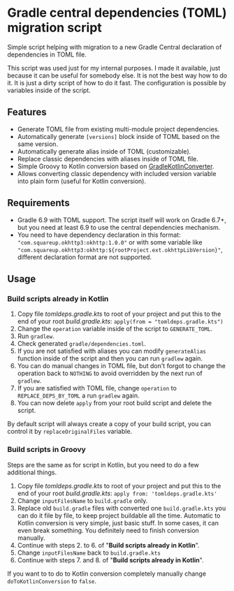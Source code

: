﻿# Gradle central dependencies (TOML) migration script

Simple script helping with migration to a new Gradle Central declaration of dependencies in TOML file.

This script was used just for my internal purposes. I made it available, just because it can be useful for somebody else. It is not the best way how to do it. It is just a dirty script of how to do it fast. The configuration is possible by variables inside of the script.

## Features
  - Generate TOML file from existing multi-module project dependencies.
  - Automatically generate `[versions]` block inside of TOML based on the same version.
  - Automatically generate alias inside of TOML (customizable).
  - Replace classic dependencies with aliases inside of TOML file.
  - Simple Groovy to Kotlin conversion based on [GradleKotlinConverter](https://github.com/bernaferrari/GradleKotlinConverter).
  - Allows converting classic dependency with included version variable into plain form (useful for Kotlin conversion).

## Requirements
 - Gradle 6.9 with TOML support. The script itself will work on Gradle 6.7+, but you need at least 6.9 to use the central dependencies mechanism.
 - You need to have dependency declaration in this format: `"com.squareup.okhttp3:okhttp:1.0.0"` or with some variable like `"com.squareup.okhttp3:okhttp:${rootProject.ext.okhttpLibVersion}"`, different declaration format are not supported.

## Usage
### Build scripts already in Kotlin
 1. Copy file *tomldeps.gradle.kts* to root of your project and put this to the end of your root *build.gradle.kts*:
    `apply(from = "tomldeps.gradle.kts")`
 2. Change the `operation` variable inside of the script to `GENERATE_TOML`.
 3. Run `gradlew`.
 4. Check generated `gradle/dependencies.toml`.
 5. If you are not satisfied with aliases you can modify `generateAlias` function inside of the script and then you can run `gradlew` again.
 6. You can do manual changes in TOML file, but don't forgot to change the operation back to `NOTHING` to avoid overridden by the next run of `gradlew`.
 7. If you are satisfied with TOML file, change `operation` to `REPLACE_DEPS_BY_TOML` a run `gradlew` again.
 8. You can now delete `apply` from your root build script and delete the script.

By default script will always create a copy of your build script, you can control it by `replaceOriginalFiles` variable.

###  Build scripts in Groovy

Steps are the same as for script in Kotlin, but you need to do a few additional things.

 1. Copy file *tomldeps.gradle.kts* to root of your project and put this to the end of your root *build.gradle.kts*:
    `apply from: 'tomldeps.gradle.kts'`
 2. Change `inputFilesName` to `build.gradle` only.
 4. Replace old `build.gradle` files with converted one `build.gradle.kts` you can do it file by file, to keep project buildable all the time. Automatic to Kotlin conversion is very simple, just basic stuff. In some cases, it can even break something. You definitely need to finish conversion manually.
 5. Continue with steps 2. to 6. of "**Build scripts already in Kotlin**".
 6. Change `inputFilesName` back to `build.gradle.kts`
 7. Continue with steps 7. and 8. of "**Build scripts already in Kotlin**".

 If you want to to do to Kotlin conversion completely manually change `doToKotlinConversion` to `false`.
